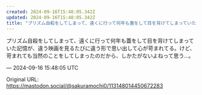 ```yaml
---
created: 2024-09-16T15:48:05.342Z
updated: 2024-09-16T15:48:05.342Z
title: "プリズム自殺をしてしまって、遠くに行って何年も蓋をして目を背けてしまっていた記憶が、違う映画を見るたびに違う形で思い出して心が苛まれてる。けど、苛まれても当然の[...]"
---
```


<p>プリズム自殺をしてしまって、遠くに行って何年も蓋をして目を背けてしまっていた記憶が、違う映画を見るたびに違う形で思い出して心が苛まれてる。けど、苛まれても当然のことをしてしまったのだから、しかたがないよねって思う…。</p>

&mdash; 2024-09-16 15:48:05 UTC

Original URL: https://mastodon.social/@sakuramochi0/113148014450672283
